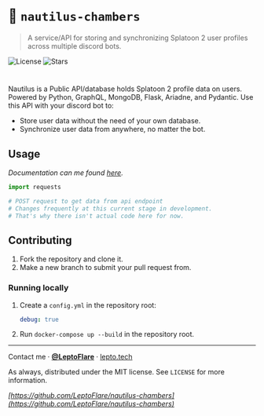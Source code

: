 # :shell: `nautilus-chambers`
> A service/API for storing and synchronizing Splatoon 2 user profiles across multiple discord bots.

![License][license-shield]
![Stars][stars-shield]
# <!-- ![Banner](https://github.com/LeptoFlare/PROJECTNAME/banner.png) -->

Nautilus is a Public API/database holds Splatoon 2 profile data on users. Powered by Python, GraphQL, MongoDB, Flask, Ariadne, and Pydantic. Use this API with your discord bot to:
- Store user data without the need of your own database.
- Synchronize user data from anywhere, no matter the bot.

## Usage <!-- Using the project directly -->
_Documentation can me found [here](https://github.lepto.tech/nautilus-chambers/docs)._
  
```python
import requests

# POST request to get data from api endpoint
# Changes frequently at this current stage in development.
# That's why there isn't actual code here for now.
```

## Contributing <!-- Using the source code -->
1. Fork the repository and clone it.
2. Make a new branch to submit your pull request from.

### Running locally
1. Create a `config.yml` in the repository root:
   ```yml
   debug: true
   ```
2. Run `docker-compose up --build` in the repository root.

---

Contact me · [**@LeptoFlare**](https://github.com/LeptoFlare) · [lepto.tech](https://lepto.tech/)

As always, distributed under the MIT license. See `LICENSE` for more information.

_[https://github.com/LeptoFlare/nautilus-chambers](https://github.com/LeptoFlare/nautilus-chambers)_

<!-- markdown links & imgs -->

[stars-shield]: https://img.shields.io/github/stars/LeptoFlare/nautilus-chambers.svg?style=social
[license-shield]: https://img.shields.io/github/license/LeptoFlare/nautilus-chambers.svg?style=flat
